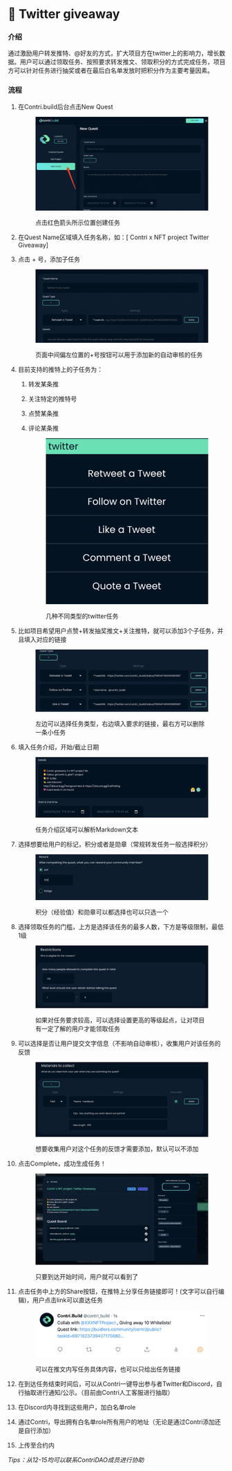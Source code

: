 # 🎁 Twitter giveaway

### 介绍

通过激励用户转发推特、@好友的方式，扩大项目方在twitter上的影响力，增长数据。用户可以通过领取任务、按照要求转发推文、领取积分的方式完成任务，项目方可以针对任务进行抽奖或者在最后白名单发放时把积分作为主要考量因素。

### 流程

1.  在Contri.build后台点击New Quest

    <figure><img src="../.gitbook/assets/image (61).png" alt=""><figcaption><p>点击红色箭头所示位置创建任务</p></figcaption></figure>
2. 在Quest Name区域填入任务名称，如：\[ Contri x NFT project Twitter Giveaway]
3.  点击 + 号，添加子任务

    <figure><img src="../.gitbook/assets/image (29).png" alt=""><figcaption><p>页面中间偏左位置的+号按钮可以用于添加新的自动审核的任务</p></figcaption></figure>
4. 目前支持的推特上的子任务为：
   1. 转发某条推
   2. 关注特定的推特号
   3. 点赞某条推
   4.  评论某条推

       <figure><img src="../.gitbook/assets/image (8).png" alt=""><figcaption><p>几种不同类型的twitter任务</p></figcaption></figure>
5.  比如项目希望用户点赞+转发抽奖推文+关注推特，就可以添加3个子任务，并且填入对应的链接

    <figure><img src="../.gitbook/assets/image (40).png" alt=""><figcaption><p>左边可以选择任务类型，右边填入要求的链接，最右方可以删除一条小任务</p></figcaption></figure>
6.  填入任务介绍，开始/截止日期

    <figure><img src="../.gitbook/assets/image (17).png" alt=""><figcaption><p>任务介绍区域可以解析Markdown文本</p></figcaption></figure>
7.  选择想要给用户的标记，积分或者是勋章（常规转发任务一般选择积分）

    <figure><img src="../.gitbook/assets/image (14).png" alt=""><figcaption><p>积分（经验值）和勋章可以都选择也可以只选一个</p></figcaption></figure>
8.  选择领取任务的门槛，上方是选择该任务的最多人数，下方是等级限制，最低1级

    <figure><img src="../.gitbook/assets/image (11).png" alt=""><figcaption><p>如果对任务要求较高，可以选择设置更高的等级起点，让对项目有一定了解的用户才能领取任务</p></figcaption></figure>
9.  可以选择是否让用户提交文字信息（不影响自动审核），收集用户对该任务的反馈

    <figure><img src="../.gitbook/assets/image (81).png" alt=""><figcaption><p>想要收集用户对这个任务的反馈才需要添加，默认可以不添加</p></figcaption></figure>
10. 点击Complete，成功生成任务！

    <figure><img src="../.gitbook/assets/image (1).png" alt=""><figcaption><p> 只要到达开始时间，用户就可以看到了</p></figcaption></figure>
11. 点击任务中上方的Share按钮，在推特上分享任务链接即可！(文字可以自行编辑)，用户点击link可以直达任务

    <figure><img src="../.gitbook/assets/image (24).png" alt=""><figcaption><p>可以在推文内写任务具体内容，也可以只给出任务链接</p></figcaption></figure>
12. 在到达任务结束时间后，可以从Contri一键导出参与者Twitter和Discord，自行抽取进行通知/公示。（目前由Contri人工客服进行抽取）
13. 在Discord内寻找到这些用户，加白名单role
14. 通过Contri，导出拥有白名单role所有用户的地址（无论是通过Contri添加还是自行添加）
15. 上传至合约内

_Tips：从12-15均可以联系ContriDAO成员进行协助_
